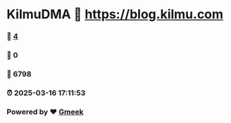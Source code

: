 # KilmuDMA :link: https://blog.kilmu.com 
### :page_facing_up: [4](https://blog.kilmu.com/tag.html) 
### :speech_balloon: 0 
### :hibiscus: 6798 
### :alarm_clock: 2025-03-16 17:11:53 
### Powered by :heart: [Gmeek](https://github.com/Meekdai/Gmeek)
